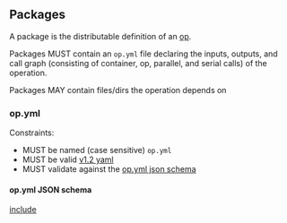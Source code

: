## Packages

A package is the distributable definition of an [op](ops.md).

Packages MUST contain an `op.yml` file declaring the inputs, outputs,
and call graph (consisting of container, op, parallel, and serial calls)
of the operation.

Packages MAY contain files/dirs the operation depends on

### op.yml

Constraints:

- MUST be named (case sensitive) `op.yml`
- MUST be valid [v1.2 yaml](http://www.yaml.org/spec/1.2/spec.html)
- MUST validate against the [op.yml json schema](#opyml-json-schema)

#### op.yml JSON schema

[include](op.yml.schema.json)
